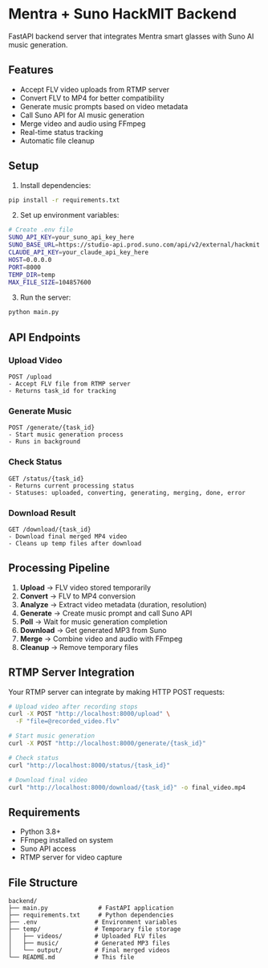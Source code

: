 # Mentra + Suno HackMIT Backend

FastAPI backend server that integrates Mentra smart glasses with Suno AI music generation.

## Features

- Accept FLV video uploads from RTMP server
- Convert FLV to MP4 for better compatibility
- Generate music prompts based on video metadata
- Call Suno API for AI music generation
- Merge video and audio using FFmpeg
- Real-time status tracking
- Automatic file cleanup

## Setup

1. Install dependencies:
```bash
pip install -r requirements.txt
```

2. Set up environment variables:
```bash
# Create .env file
SUNO_API_KEY=your_suno_api_key_here
SUNO_BASE_URL=https://studio-api.prod.suno.com/api/v2/external/hackmit
CLAUDE_API_KEY=your_claude_api_key_here
HOST=0.0.0.0
PORT=8000
TEMP_DIR=temp
MAX_FILE_SIZE=104857600
```

3. Run the server:
```bash
python main.py
```

## API Endpoints

### Upload Video
```
POST /upload
- Accept FLV file from RTMP server
- Returns task_id for tracking
```

### Generate Music
```
POST /generate/{task_id}
- Start music generation process
- Runs in background
```

### Check Status
```
GET /status/{task_id}
- Returns current processing status
- Statuses: uploaded, converting, generating, merging, done, error
```

### Download Result
```
GET /download/{task_id}
- Download final merged MP4 video
- Cleans up temp files after download
```

## Processing Pipeline

1. **Upload** → FLV video stored temporarily
2. **Convert** → FLV to MP4 conversion
3. **Analyze** → Extract video metadata (duration, resolution)
4. **Generate** → Create music prompt and call Suno API
5. **Poll** → Wait for music generation completion
6. **Download** → Get generated MP3 from Suno
7. **Merge** → Combine video and audio with FFmpeg
8. **Cleanup** → Remove temporary files

## RTMP Server Integration

Your RTMP server can integrate by making HTTP POST requests:

```bash
# Upload video after recording stops
curl -X POST "http://localhost:8000/upload" \
  -F "file=@recorded_video.flv"

# Start music generation
curl -X POST "http://localhost:8000/generate/{task_id}"

# Check status
curl "http://localhost:8000/status/{task_id}"

# Download final video
curl "http://localhost:8000/download/{task_id}" -o final_video.mp4
```

## Requirements

- Python 3.8+
- FFmpeg installed on system
- Suno API access
- RTMP server for video capture

## File Structure

```
backend/
├── main.py              # FastAPI application
├── requirements.txt     # Python dependencies
├── .env                # Environment variables
├── temp/               # Temporary file storage
│   ├── videos/         # Uploaded FLV files
│   ├── music/          # Generated MP3 files
│   └── output/         # Final merged videos
└── README.md           # This file
```
